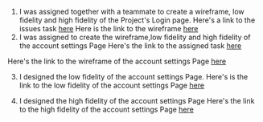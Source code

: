 1. I was assigned together with a teammate to create a wireframe, low fidelity and high fidelity of the Project's Login page.
Here's a link to the issues task [here](https://github.com/zuri-training/Chunk-File_Proj_team_49/issues/15#issue-1319784272)
Here is the link to the wireframe [here](https://www.figma.com/file/yEaA3KGEgJwKdTvJJLaVKg/Proj-team-49-work-board?node-id=17%3A16423)
2. I was assigned to create the wireframe,low fidelity and high fidelity of the account settings Page 
Here's the link to the assigned task [here](https://github.com/zuri-training/Chunk-File_Proj_team_49/issues/22#issue-1320631011)

Here's the link to the wireframe of the account settings Page [here](https://www.figma.com/file/yEaA3KGEgJwKdTvJJLaVKg/Proj-team-49-work-board?node-id=17%3A16423)

3. I designed the low fidelity of the account settings Page.
Here's is the link to the low fidelity of the account settings Page [here](https://www.figma.com/file/yEaA3KGEgJwKdTvJJLaVKg/Proj-team-49-work-board?node-id=17%3A12744)

4. I designed the high fidelity of the account settings Page
Here's the link to the high fidelity of the account settings Page [here](https://www.figma.com/file/yEaA3KGEgJwKdTvJJLaVKg/Proj-team-49-work-board?node-id=17%3A12779)
